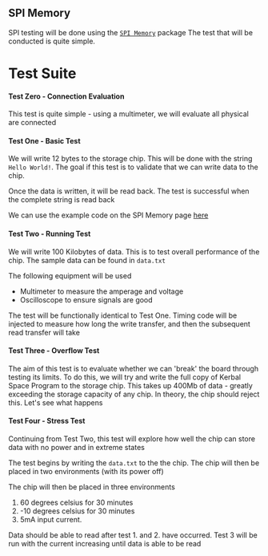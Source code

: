 ## SPI Memory

SPI testing will be done using the [`SPI Memory`](https://github.com/Marzogh/SPIMemory) package
The test that will be conducted is quite simple.

# Test Suite

#### Test Zero - Connection Evaluation

This test is quite simple - using a multimeter, we will evaluate all physical are connected

#### Test One - Basic Test

We will write 12 bytes to the storage chip. This will be done with the string `Hello World!`. The goal if this test is to validate that we can write data to the chip.

Once the data is written, it will be read back. The test is successful when the complete string is read back

We can use the example code on the SPI Memory page [here](https://github.com/Marzogh/SPIMemory/blob/master/examples/readWriteString/readWriteString.ino)

#### Test Two - Running Test

We will write 100 Kilobytes of data. This is to test overall performance of the chip. The sample data can be found in `data.txt`

The following equipment will be used

- Multimeter to measure the amperage and voltage
- Oscilloscope to ensure signals are good

The test will be functionally identical to Test One. Timing code will be injected to measure how long the write transfer, and then the subsequent read transfer will take

#### Test Three - Overflow Test

The aim of this test is to evaluate whether we can 'break' the board through testing its limits. To do this, we will try and write the full copy of Kerbal Space Program to the storage chip. This takes up 400Mb of data - greatly exceeding the storage capacity of any chip. In theory, the chip should reject this. Let's see what happens

#### Test Four - Stress Test

Continuing from Test Two, this test will explore how well the chip can store data with no power and in extreme states

The test begins by writing the `data.txt` to the the chip. The chip will then be placed in two environments (with its power off)

The chip will then be placed in three environments

1. 60 degrees celsius for 30 minutes
2. -10 degrees celsius for 30 minutes
3. 5mA input current.

Data should be able to read after test 1. and 2. have occurred. Test 3 will be run with the current increasing until data is able to be read
